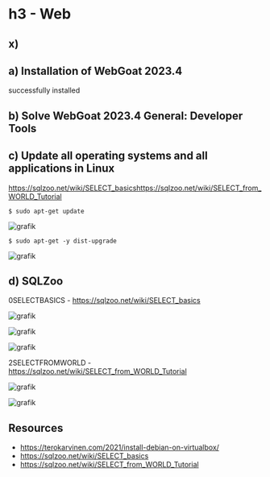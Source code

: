 # h3 - Web

## x)

## a) Installation of WebGoat 2023.4
successfully installed

## b) Solve WebGoat 2023.4 General: Developer Tools

## c) Update all operating systems and all applications in Linux
https://sqlzoo.net/wiki/SELECT_basicshttps://sqlzoo.net/wiki/SELECT_from_WORLD_Tutorial

    $ sudo apt-get update
![grafik](https://github.com/danielginfinland/InformationSecurityCourse/assets/156656492/b759b84d-39aa-4e32-95be-46f9500ef9a5)

    $ sudo apt-get -y dist-upgrade
![grafik](https://github.com/danielginfinland/InformationSecurityCourse/assets/156656492/daefe110-6020-4fb0-8bc2-e06ea6ef4e95)


## d) SQLZoo

0SELECTBASICS - https://sqlzoo.net/wiki/SELECT_basics

![grafik](https://github.com/danielginfinland/InformationSecurityCourse/assets/156656492/4507b642-47ea-44e0-a3e0-51ed501e3e0f)

![grafik](https://github.com/danielginfinland/InformationSecurityCourse/assets/156656492/1ee9919f-6272-4a37-b98b-a09691dc2041)

![grafik](https://github.com/danielginfinland/InformationSecurityCourse/assets/156656492/eb272207-f117-4d62-8dd7-bc81d724dc58)

2SELECTFROMWORLD - https://sqlzoo.net/wiki/SELECT_from_WORLD_Tutorial

![grafik](https://github.com/danielginfinland/InformationSecurityCourse/assets/156656492/240065b0-337a-474a-887d-272ffd70a144)

![grafik](https://github.com/danielginfinland/InformationSecurityCourse/assets/156656492/f5b29f08-e1b9-45b9-afbe-9d997a97cf75)


## Resources
- https://terokarvinen.com/2021/install-debian-on-virtualbox/
- https://sqlzoo.net/wiki/SELECT_basics
- https://sqlzoo.net/wiki/SELECT_from_WORLD_Tutorial
